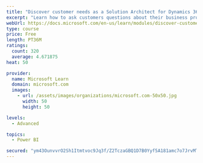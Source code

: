 ```yaml
---
title: "Discover customer needs as a Solution Architect for Dynamics 365 and Power Platform"
excerpt: "Learn how to ask customers questions about their business processes and feature requirements to create a viable solution."
webUrl: https://docs.microsoft.com/en-us/learn/modules/discover-customer-needs/
type: course
price: Free
length: PT36M
ratings:
  count: 320
  average: 4.671875
heat: 50

provider:
  name: Microsoft Learn
  domain: microsoft.com
  images:
    - url: /assets/images/organizations/microsoft.com-50x50.jpg
      width: 50
      height: 50

levels:
  - Advanced

topics:
  - Power BI

secured: "ym43OunvvrO2Sh1Itmtvoc9Jq3f/Z2TczaGBQ1D7B0Yyf5A181amc7o7JrvMTGNLX6tDuto5kuoH2IYVIvMhFfJjfpnS+BETPOwmQ4Vf6/Ypm0iQzt4eY6/xc/hsci6u9UsqWxDpaboJMGi+nhqu1+ZpgLPgwCafjdg+VdWVizCMLyxBAsAcP2Kde2dvkNPOrvKKDKfzFIIamGhciiekVx+q5fT0r17ZZFAdUhZP3l/j9eo9d/kUBqhrIg5jHmIIzQu1C5IeDA7qpGdSiSgLTx3glcCHMYNE/Y2mkVRpx6PX9iQ6HOhKSR0q3QlAWbErCalMX5ZdeRT0gRFuEa33IXWbwwQJwjYOsIg9fRT4FSeoZk+hapAtbiGANXSb+Q9IBXpdll6lGEtTlcu0d1b6VA==;PtCYnH7oaoga5d/15o9rag=="
---
```


